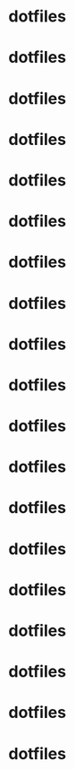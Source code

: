 # dotfiles
# dotfiles
# dotfiles
# dotfiles
# dotfiles
# dotfiles
# dotfiles
# dotfiles
# dotfiles
# dotfiles
# dotfiles
# dotfiles
# dotfiles
# dotfiles
# dotfiles
# dotfiles
# dotfiles
# dotfiles
# dotfiles
